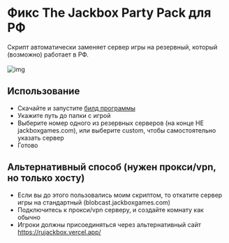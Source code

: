 # Фикс The Jackbox Party Pack для РФ
Скрипт автоматически заменяет сервер игры на резервный, который (возможно) работает в РФ.
<br>  
![img](https://klvk.ru/u/files/6118fdaf)

## Использование
- Скачайте и запустите [билд программы](https://github.com/klovik/jackbox-ru-fixer/releases/download/1.2/jackbox_server_switch.exe)
- Укажите путь до папки с игрой
- Выберите номер одного из резервных серверов (на конце НЕ jackboxgames.com), или выберите custom, чтобы самостоятельно указать сервер
- Готово

## Альтернативный способ (нужен прокси/vpn, но только хосту)
- Если вы до этого пользовались моим скриптом, то откатите сервер игры на стандартный (blobcast.jackboxgames.com)
- Подключитесь к прокси/vpn серверу, и создайте комнату как обычно
- Игроки должны присоединяться через альтернативный сайт https://rujackbox.vercel.app/
